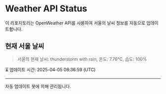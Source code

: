 
# Weather API Status

이 리포지토리는 OpenWeather API를 사용하여 서울의 날씨 정보를 자동으로 업데이트합니다.

## 현재 서울 날씨
> 서울의 현재 날씨: thunderstorm with rain, 온도: 7.76°C, 습도: 100%

⏳ 업데이트 시간: 2025-04-05 08:36:59 (UTC)

---
자동 업데이트 봇에 의해 관리됩니다.
